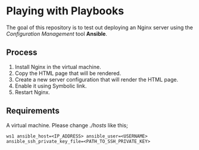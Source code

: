 # Playing with Playbooks

The goal of this repository is to test out deploying an Nginx server using the _Configuration Management_ tool __Ansible__.

## Process

1. Install Nginx in the virtual machine.
1. Copy the HTML page that will be rendered.
1. Create a new server configuration that will render the HTML page.
1. Enable it using Symbolic link.
1. Restart Nginx.

## Requirements

A virtual machine. Please change _./hosts_ like this;

``` text
ws1 ansible_host=<IP_ADDRESS> ansible_user=<USERNAME> ansible_ssh_private_key_file=<PATH_TO_SSH_PRIVATE_KEY>
```
